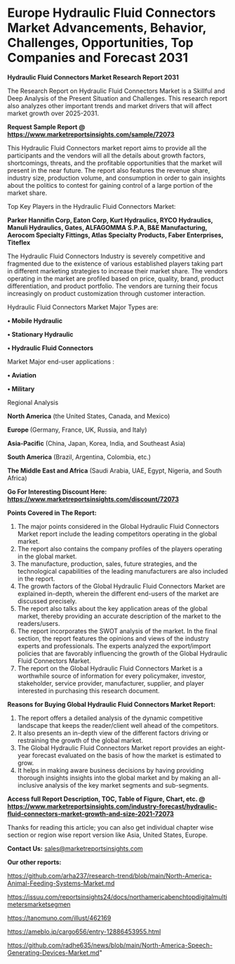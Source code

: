 # Europe Hydraulic Fluid Connectors Market Advancements, Behavior, Challenges, Opportunities, Top Companies and Forecast 2031

<strong>Hydraulic Fluid Connectors Market Research Report 2031</strong>

The Research Report on Hydraulic Fluid Connectors Market is a Skillful and Deep Analysis of the Present Situation and Challenges. This research report also analyzes other important trends and market drivers that will affect market growth over 2025-2031.

<strong>Request Sample Report @ <a href=https://www.marketreportsinsights.com/sample/72073>https://www.marketreportsinsights.com/sample/72073</a></strong>

This Hydraulic Fluid Connectors market report aims to provide all the participants and the vendors will all the details about growth factors, shortcomings, threats, and the profitable opportunities that the market will present in the near future. The report also features the revenue share, industry size, production volume, and consumption in order to gain insights about the politics to contest for gaining control of a large portion of the market share.

Top Key Players in the Hydraulic Fluid Connectors Market:

<strong>Parker Hannifin Corp, Eaton Corp, Kurt Hydraulics, RYCO Hydraulics, Manuli Hydraulics, Gates, ALFAGOMMA S.P.A, B&E Manufacturing, Aerocom Specialty Fittings, Atlas Specialty Products, Faber Enterprises, Titeflex</strong>

The Hydraulic Fluid Connectors Industry is severely competitive and fragmented due to the existence of various established players taking part in different marketing strategies to increase their market share. The vendors operating in the market are profiled based on price, quality, brand, product differentiation, and product portfolio. The vendors are turning their focus increasingly on product customization through customer interaction.

Hydraulic Fluid Connectors Market Major Types are:

<strong>• Mobile Hydraulic

• Stationary Hydraulic

• Hydraulic Fluid Connectors</strong>

Market Major end-user applications :

<strong>• Aviation

• Military</strong>

Regional Analysis

</u><strong><b>North America</b></strong> (the United States, Canada, and Mexico)

<strong><b>Europe </b></strong>(Germany, France, UK, Russia, and Italy)

<strong><b>Asia-Pacific</b></strong> (China, Japan, Korea, India, and Southeast Asia)

<strong><b>South America</b></strong> (Brazil, Argentina, Colombia, etc.)

<strong><b>The Middle East and Africa</b></strong> (Saudi Arabia, UAE, Egypt, Nigeria, and South Africa)

<strong>Go For Interesting Discount Here: <a href=https://www.marketreportsinsights.com/discount/72073>https://www.marketreportsinsights.com/discount/72073</a></strong>

<strong>Points Covered in The Report:</strong>
<ol>
  <li>The major points considered in the Global Hydraulic Fluid Connectors Market report include the leading competitors operating in the global market.</li>
  <li>The report also contains the company profiles of the players operating in the global market.</li>
  <li>The manufacture, production, sales, future strategies, and the technological capabilities of the leading manufacturers are also included in the report.</li>
  <li>The growth factors of the Global Hydraulic Fluid Connectors Market are explained in-depth, wherein the different end-users of the market are discussed precisely.</li>
  <li>The report also talks about the key application areas of the global market, thereby providing an accurate description of the market to the readers/users.</li>
  <li>The report incorporates the SWOT analysis of the market. In the final section, the report features the opinions and views of the industry experts and professionals. The experts analyzed the export/import policies that are favorably influencing the growth of the Global Hydraulic Fluid Connectors Market.</li>
  <li>The report on the Global Hydraulic Fluid Connectors Market is a worthwhile source of information for every policymaker, investor, stakeholder, service provider, manufacturer, supplier, and player interested in purchasing this research document.</li>
</ol>
<strong>Reasons for Buying Global Hydraulic Fluid Connectors Market Report:</strong>

<ol>
  <li>The report offers a detailed analysis of the dynamic competitive landscape that keeps the reader/client well ahead of the competitors.</li>
  <li>It also presents an in-depth view of the different factors driving or restraining the growth of the global market.</li>
  <li>The Global Hydraulic Fluid Connectors Market report provides an eight-year forecast evaluated on the basis of how the market is estimated to grow.</li>
  <li>It helps in making aware business decisions by having providing thorough insights insights into the global market and by making an all-inclusive analysis of the key market segments and sub-segments.</li>
</ol>
<strong>Access full Report Description, TOC, Table of Figure, Chart, etc. @ <a href=https://www.marketreportsinsights.com/industry-forecast/hydraulic-fluid-connectors-market-growth-and-size-2021-72073>https://www.marketreportsinsights.com/industry-forecast/hydraulic-fluid-connectors-market-growth-and-size-2021-72073</a></strong>


Thanks for reading this article; you can also get individual chapter wise section or region wise report version like Asia, United States, Europe.

<strong>Contact Us:</strong>
sales@marketreportsinsights.com

<strong>Our other reports:</strong>

<a href=https://github.com/arha237/research-trend/blob/main/North-America-Animal-Feeding-Systems-Market.md>https://github.com/arha237/research-trend/blob/main/North-America-Animal-Feeding-Systems-Market.md</a>

<a href=https://issuu.com/reportsinsights24/docs/northamericabenchtopdigitalmultimetersmarketsegmen>https://issuu.com/reportsinsights24/docs/northamericabenchtopdigitalmultimetersmarketsegmen</a>

<a href=https://tanomuno.com/illust/462169>https://tanomuno.com/illust/462169</a>

<a href=https://ameblo.jp/cargo656/entry-12886453955.html>https://ameblo.jp/cargo656/entry-12886453955.html</a>

<a href=https://github.com/radhe635/news/blob/main/North-America-Speech-Generating-Devices-Market.md>https://github.com/radhe635/news/blob/main/North-America-Speech-Generating-Devices-Market.md</a>"
